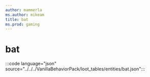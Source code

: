 ```yaml
---
author: mammerla
ms.author: mikeam
title: bat
ms.prod: gaming
---
```


# bat

:::code language="json" source="../../../VanillaBehaviorPack/loot_tables/entities/bat.json":::